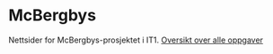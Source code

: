 # McBergbys
Nettsider for McBergbys-prosjektet i IT1.
[Oversikt over alle oppgaver](http://mcbergbys.no)
